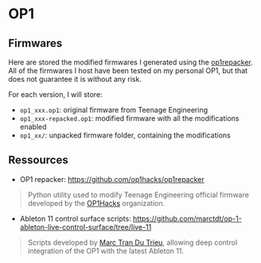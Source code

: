 # OP1

## Firmwares
Here are stored the modified firmwares I generated using the [op1repacker](https://github.com/op1hacks/op1repacker). All of the firmwares I host have been tested on my personal OP1, but that does not guarantee it is without any risk.

For each version, I will store:

- `op1_xxx.op1`: original firmware from Teenage Engineering
- `op1_xxx-repacked.op1`: modified firmware with all the modifications enabled
- `op1_xx/`: unpacked firmware folder, containing the modifications


## Ressources

- OP1 repacker: https://github.com/op1hacks/op1repacker

> Python utility used to modify Teenage Engineering official firmware developed by the [OP1Hacks](https://github.com/op1hacks) organization.

- Ableton 11 control surface scripts: https://github.com/marctdt/op-1-ableton-live-control-surface/tree/live-11

> Scripts developed by [Marc Tran Du Trieu](https://github.com/marctdt), allowing deep control integration of the OP1 with the latest Ableton 11.